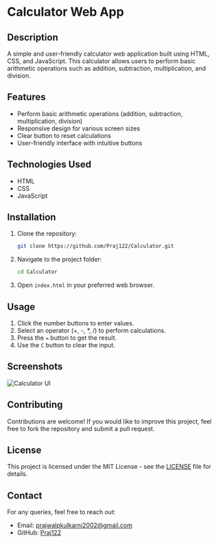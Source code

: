# Calculator Web App

## Description

A simple and user-friendly calculator web application built using HTML, CSS, and JavaScript. This calculator allows users to perform basic arithmetic operations such as addition, subtraction, multiplication, and division.

## Features

- Perform basic arithmetic operations (addition, subtraction, multiplication, division)
- Responsive design for various screen sizes
- Clear button to reset calculations
- User-friendly interface with intuitive buttons

## Technologies Used

- HTML
- CSS
- JavaScript

## Installation

1. Clone the repository:
   ```sh
   git clone https://github.com/Praj122/Calculator.git

2. Navigate to the project folder:
   ```sh
   cd Calculator

3. Open `index.html` in your preferred web browser.

## Usage

1. Click the number buttons to enter values.
2. Select an operator (+, -, \*, /) to perform calculations.
3. Press the `=` button to get the result.
4. Use the `C` button to clear the input.

## Screenshots

![Calculator UI](calculatorUI.png)

## Contributing

Contributions are welcome! If you would like to improve this project, feel free to fork the repository and submit a pull request.

## License

This project is licensed under the MIT License - see the [LICENSE](LICENSE) file for details.

## Contact

For any queries, feel free to reach out:

- Email: [prajwalpkulkarni2002@gmail.com](mailto:prajwalpkulkarni2002@gmail.com)
- GitHub: [Praj122](https://github.com/Praj122)

